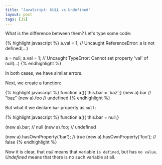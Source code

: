 ```yaml
---
title: "JavaScript: NULL vs Undefined"
layout: post
tags: [JS]
---
```


What is the difference between them? Let's type some code:

{% highlight javascript %}
a.val = 1; // Uncaught ReferenceError: a is not defined(…)

a = null;
a.val = 1; // Uncaught TypeError: Cannot set property 'val' of null(…)
{% endhighlight %}

In both cases, we have similar errors.

Next, we create a function:

{% highlight javascript %}
function a(){ this.bar = 'baz';}
(new a).bar // "baz"
(new a).foo // undefined
{% endhighlight %}

But what if we declare `bar` property as `null`:

{% highlight javascript %}
function a(){ this.bar = null;}

(new a).bar; // null
(new a).foo; // undefined

(new a).hasOwnProperty('bar'); // true
(new a).hasOwnProperty('foo'); // false
{% endhighlight %}

Now it is clear, that *null* means that variable `is defined`, but has `no value`. *Undefined* means that there is no such variable at all.
